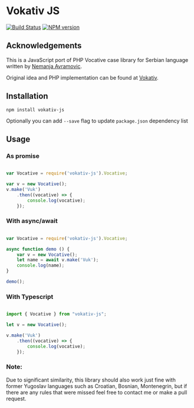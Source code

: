 # Vokativ JS

[![Build Status](https://travis-ci.org/vuk/vokativ-js.svg?branch=master)](https://travis-ci.org/vuk/vokativ-js)
[![NPM version](https://img.shields.io/badge/Latest%20Version-3.0.10-green.svg)](https://www.npmjs.com/package/vokativ-js)


## Acknowledgements

This is a JavaScript port of PHP Vocative case library for Serbian language written by [Nemanja Avramovic](https://github.com/avramovic). 

Original idea and PHP implementation can be found at [Vokativ](https://github.com/avramovic/Vokativ). 

## Installation 

`npm install vokativ-js`

Optionally you can add `--save` flag to update `package.json` dependency list

## Usage 

### As promise

```javascript

var Vocative = require('vokativ-js').Vocative;

var v = new Vocative();
v.make('Vuk')
    .then((vocative) => {
        console.log(vocative);
    });

```

### With async/await 

```javascript

var Vocative = require('vokativ-js').Vocative;

async function demo () {
    var v = new Vocative();
    let name = await v.make('Vuk');
    console.log(name);    
}

demo();

```

### With Typescript

```typescript

import { Vocative } from "vokativ-js";

let v = new Vocative();

v.make('Vuk')
    .then((vocative) => {
        console.log(vocative);
    });

```

### Note: 

Due to significant similarity, this library should also work just fine with former Yugoslav languages such as Croatian, Bosnian, Montenegrin, but if there are any rules that were missed feel free to contact me or make a pull request. 